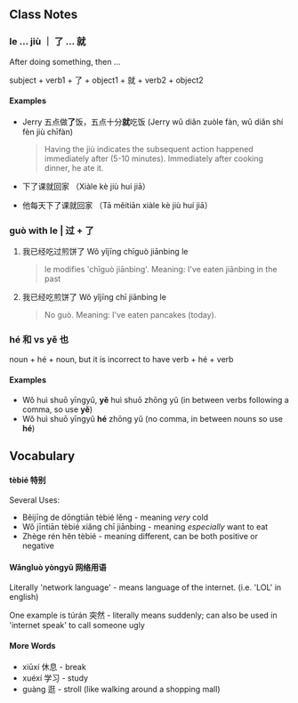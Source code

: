 
## Class Notes

### le ... jiù ｜ 了 ... 就

After doing something, then ...

subject + verb1 + 了 + object1 + 就  + verb2 + object2

#### Examples

- Jerry 五点做**了**饭，五点十分**就**吃饭 (Jerry wǔ diǎn zuòle fàn, wǔ diǎn shí fèn jiù chīfàn)

    > Having the jiù indicates the subsequent action happened immediately after (5-10 minutes). Immediately after cooking dinner, he ate it.

- 下了课就回家 （Xiàle kè jiù huí jiā）
- 他每天下了课就回家 （Tā měitiān xiàle kè jiù huí jiā）

### guò with le | 过 + 了

1. 我已经吃过煎饼了  Wǒ yǐjīng chīguò jiānbing le
    > le modifies 'chīguò jiānbing'. Meaning: I've eaten jiānbing in the past 

1. 我已经吃煎饼了 Wǒ yǐjīng chī jiānbing le
    > No guò. Meaning: I've eaten pancakes (today).

### hé 和 vs yě 也

noun + hé + noun, but it is incorrect to have verb + hé + verb

#### Examples

- Wǒ huì shuō yīngyǔ, **yě** huì shuō zhōng yǔ (in between verbs following a comma, so use **yě**)
- Wǒ huì shuō yīngyǔ **hé** zhōng yǔ (no comma, in between nouns so use **hé**)

## Vocabulary

#### tèbié 特别

Several Uses:
- Běijīng de dōngtiān tèbié lěng - meaning _very_ cold
- Wǒ jīntiān tèbié xiǎng chī jiānbing - meaning _especially_ want to eat
- Zhège rén hěn tèbié - meaning different, can be both positive or negative

#### Wǎngluò yòngyǔ 网络用语
Literally 'network language'  - means language of the internet. (i.e. 'LOL' in english)

One example is túrán 突然 - literally means suddenly; can also be used in 'internet speak' to call someone ugly

#### More Words

- xiūxí 休息 - break
- xuéxí 学习 - study
- guàng 逛 - stroll (like walking around a shopping mall) 